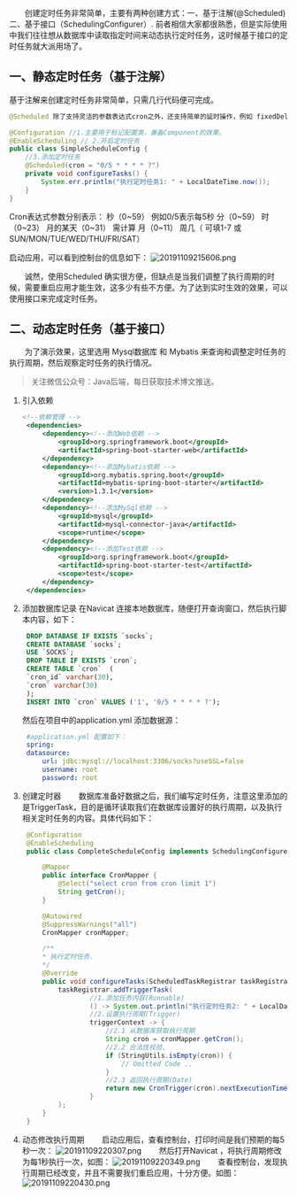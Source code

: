 &emsp;&emsp;创建定时任务非常简单，主要有两种创建方式：一、基于注解(@Scheduled) 二、基于接口（SchedulingConfigurer）. 前者相信大家都很熟悉，但是实际使用中我们往往想从数据库中读取指定时间来动态执行定时任务，这时候基于接口的定时任务就大派用场了。## 一、静态定时任务（基于注解）基于注解来创建定时任务非常简单，只需几行代码便可完成。```java@Scheduled 除了支持灵活的参数表达式cron之外，还支持简单的延时操作，例如 fixedDelay ，fixedRate 填写相应的毫秒数即可。@Configuration //1.主要用于标记配置类，兼备Component的效果。@EnableScheduling // 2.开启定时任务public class SimpleScheduleConfig {    //3.添加定时任务    @Scheduled(cron = "0/5 * * * * ?")    private void configureTasks() {        System.err.println("执行定时任务1: " + LocalDateTime.now());    }}```Cron表达式参数分别表示：秒（0~59） 例如0/5表示每5秒分（0~59）时（0~23）月的某天（0~31） 需计算月（0~11）周几（ 可填1-7 或 SUN/MON/TUE/WED/THU/FRI/SAT）启动应用，可以看到控制台的信息如下：![20191109215606.png]( http://q0lg0jeb8.bkt.clouddn.com/assets/images/20191109215606.png)&emsp;&emsp;诚然，使用Scheduled 确实很方便，但缺点是当我们调整了执行周期的时候，需要重启应用才能生效，这多少有些不方便。为了达到实时生效的效果，可以使用接口来完成定时任务。## 二、动态定时任务（基于接口）&emsp;&emsp;为了演示效果，这里选用 Mysql数据库 和 Mybatis 来查询和调整定时任务的执行周期，然后观察定时任务的执行情况。> 关注微信公众号：Java后端，每日获取技术博文推送。1. 引入依赖   ```xml   <!--依赖管理 -->    <dependencies>        <dependency><!--添加Web依赖 -->            <groupId>org.springframework.boot</groupId>            <artifactId>spring-boot-starter-web</artifactId>        </dependency>        <dependency><!--添加Mybatis依赖 -->            <groupId>org.mybatis.spring.boot</groupId>            <artifactId>mybatis-spring-boot-starter</artifactId>            <version>1.3.1</version>        </dependency>        <dependency><!--添加MySql依赖 -->            <groupId>mysql</groupId>            <artifactId>mysql-connector-java</artifactId>            <scope>runtime</scope>        </dependency>        <dependency><!--添加Test依赖 -->            <groupId>org.springframework.boot</groupId>            <artifactId>spring-boot-starter-test</artifactId>            <scope>test</scope>        </dependency>    </dependencies>    ```2. 添加数据库记录   在Navicat 连接本地数据库，随便打开查询窗口，然后执行脚本内容，如下：   ```sql    DROP DATABASE IF EXISTS `socks`;    CREATE DATABASE `socks`;    USE `SOCKS`;    DROP TABLE IF EXISTS `cron`;    CREATE TABLE `cron`  (    `cron_id` varchar(30),    `cron` varchar(30)    );    INSERT INTO `cron` VALUES ('1', '0/5 * * * * ?');   ```   然后在项目中的application.yml 添加数据源：   ```yml    #application.yml 配置如下：    spring:    datasource:        url: jdbc:mysql://localhost:3306/socks?useSSL=false        username: root        password: root   ```3. 创建定时器   &emsp;&emsp;数据库准备好数据之后，我们编写定时任务，注意这里添加的是TriggerTask，目的是循环读取我们在数据库设置好的执行周期，以及执行相关定时任务的内容。具体代码如下：   ```java    @Configuration    @EnableScheduling    public class CompleteScheduleConfig implements SchedulingConfigurer {        @Mapper        public interface CronMapper {            @Select("select cron from cron limit 1")            String getCron();        }        @Autowired        @SuppressWarnings("all")        CronMapper cronMapper;        /**        * 执行定时任务.        */        @Override        public void configureTasks(ScheduledTaskRegistrar taskRegistrar) {            taskRegistrar.addTriggerTask(                    //1.添加任务内容(Runnable)                    () -> System.out.println("执行定时任务2: " + LocalDateTime.now().toLocalTime()),                    //2.设置执行周期(Trigger)                    triggerContext -> {                        //2.1 从数据库获取执行周期                        String cron = cronMapper.getCron();                        //2.2 合法性校验.                        if (StringUtils.isEmpty(cron)) {                            // Omitted Code ..                        }                        //2.3 返回执行周期(Date)                        return new CronTrigger(cron).nextExecutionTime(triggerContext);                    }            );        }    }    ```4. 动态修改执行周期   &emsp;&emsp;启动应用后，查看控制台，打印时间是我们预期的每5秒一次：   ![20191109220307.png]( http://q0lg0jeb8.bkt.clouddn.com/assets/images/20191109220307.png)   &emsp;&emsp;然后打开Navicat ，将执行周期修改为每1秒执行一次，如图：   ![20191109220349.png]( http://q0lg0jeb8.bkt.clouddn.com/assets/images/20191109220349.png)   &emsp;&emsp;查看控制台，发现执行周期已经改变，并且不需要我们重启应用，十分方便。如图：   ![20191109220430.png]( http://q0lg0jeb8.bkt.clouddn.com/assets/images/20191109220430.png)